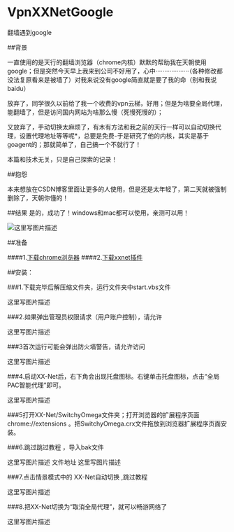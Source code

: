 # VpnXXNetGoogle
翻墙遇到google

##背景

  一直使用的是天行的翻墙浏览器（chrome内核）默默的帮助我在天朝使用google；但是突然今天早上我来到公司不好用了，心中···················（各种修改都没法复原看来是被墙了）对我来说没有google简直就是要了我的命（别和我说baidu）

  放弃了，同学很久以前给了我一个收费的vpn云梯，好用；但是为啥要全局代理，能翻墙了，但是访问国内网站为啥那么慢（死慢死慢的）；

  又放弃了，手动切换太麻烦了，有木有方法和我之前的天行一样可以自动切换代理，设置代理地址等等呢*，总要是免费-于是研究了他的内核，其实是基于goagent的；那就简单了，自己搞一个不就行了！

  本篇和技术无关，只是自己探索的记录！

##抱怨

本来想放在CSDN博客里面让更多的人使用，但是还是太年轻了，第二天就被强制删除了，天朝你懂的！

##结果
是的，成功了！windows和mac都可以使用，亲测可以用！

![这里写图片描述](http://img.blog.csdn.net/20161109162603583)

##准备

####1.[下载chrome浏览器](http://rj.baidu.com/soft/detail/14744.html)
####2.[下载xxnet插件](http://download.csdn.net/detail/u014610664/9677919)

##安装：

###1.下载完毕后解压缩文件夹，运行文件夹中start.vbs文件

这里写图片描述

###2.如果弹出管理员权限请求（用户账户控制），请允许

这里写图片描述

###3首次运行可能会弹出防火墙警告，请允许访问

这里写图片描述

###4.启动XX-Net后，右下角会出现托盘图标。右键单击托盘图标，点击“全局PAC智能代理”即可。

这里写图片描述

###5打开XX-Net/SwitchyOmega文件夹；打开浏览器的扩展程序页面 chrome://extensions 。把SwitchyOmega.crx文件拖放到浏览器扩展程序页面安装。


###6.跳过跳过教程 ，导入bak文件

这里写图片描述
文件地址
这里写图片描述

###7.点击情景模式中的 XX-Net自动切换 ,跳过教程

这里写图片描述

###8.把XX-Net切换为“取消全局代理”，就可以畅游网络了

这里写图片描述